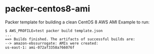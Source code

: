 # packer-centos8-ami

Packer template for building a clean CentOS 8 AWS AMI
Example to run:
```shell script
$ AWS_PROFILE=test packer build template.json
...
==> Builds finished. The artifacts of successful builds are:
--> amazon-ebssurrogate: AMIs were created:
us-east-1: ami-072af3358a766076f
```

